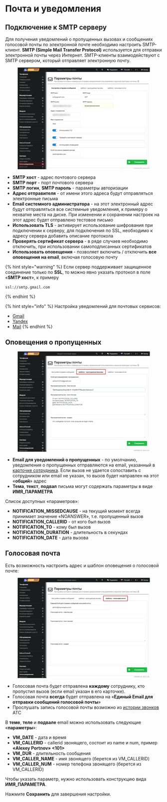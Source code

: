 # Почта и уведомления

## Подключение к SMTP серверу <a href="#podkljuchenie_k_smtp_serveru" id="podkljuchenie_k_smtp_serveru"></a>

Для получения уведомлений о пропущенных вызовах и сообщениях голосовой почты по электронной почте необходимо настроить SMTP-клиент. **SMTP (Simple Mail Transfer Protocol)** используется для отправки электронной почты через Интернет. SMTP-клиенты взаимодействуют с SMTP сервером, который отправляет электронную почту.

<figure><img src="../../../.gitbook/assets/1 (38).png" alt=""><figcaption></figcaption></figure>

* **SMTP хост** - адрес почтового сервера
* **SMTP порт** - порт почтового сервера
* **SMTP логин**, **SMTP пароль** - параметры авторизации
* **Адрес отправителя** - от имени этого адреса будут отправляться электронные письма
* **Email системного администратора** - на этот электронный адрес будут отправляться все системные уведомления, к примеру о нехватке места на диске. При изменении и сохранении настроек на этот адрес будет отправлено тестовое письмо
* **Использовать TLS** - активирует использование шифрования при подключении к серверу, для подключения по SSL, необходимо к адресу сервера добавить описание протокола
* **Проверять сертификат сервера** - в ряде случаев необходимо отключить, при использовании самоподписанных сертификатов
* **Использовать оповещения** - позволяет включить / отключить **все оповещения на email**, включая голосовую почту

{% hint style="warning" %}
Если сервер поддерживает защищенное соединение только по **SSL**, то можно явно указать протокол в поле «**SMTP хост**», к примеру

```
ssl://smtp.gmail.com
```
{% endhint %}

{% hint style="info" %}
Настройка уведомлений для почтовых сервисов:

* [Gmail](nastroika-e-mail-uvedomlenii-dlya-pochtovogo-servisa-gmail.md)
* [Yandex](nastroika-e-mail-uvedomlenii-dlya-pochtovogo-servisa-yandex.md)
* [Mail](nastroika-e-mail-uvedomlenii-dlya-pochtovogo-servisa-mail.md)
{% endhint %}

## Оповещения о пропущенных

<figure><img src="../../../.gitbook/assets/3 (14).png" alt=""><figcaption></figcaption></figure>

* **Email для уведомлений о пропущенных** - по умолчанию, уведомления о пропущенных отправляются на email, указанный в [карточке сотрудника](../../telefoniya/extensions.md). Если вызов не удается сопоставить с сотрудником или email не указан, то вызов будет направлен на этот «**общий**» адрес
* **Тема**, **текст**, **подвал** письма могут содержать параметры в виде **ИМЯ\_ПАРАМЕТРА**

Список доступных «параметров»:

* **NOTIFICATION\_MISSEDCAUSE** - на текущий момент всегда принимает значение «NOANSWER», т.е. пропущенный вызов
* **NOTIFICATION\_CALLERID** - от кого был вызов
* **NOTIFICATION\_TO** - кому был вызов
* **NOTIFICATION\_DURATION** - длительность в секундах
* **NOTIFICATION\_DATE** - дата вызова

## Голосовая почта <a href="#golosovaja_pochta" id="golosovaja_pochta"></a>

Есть возможность настроить адрес и шаблон оповещения о голосовой почте:

<figure><img src="../../../.gitbook/assets/4 (35).png" alt=""><figcaption></figcaption></figure>

* Голосовая почта будет отправлена **каждому** сотруднику, кто пропустил вызов (если email указан в его карточке).
* Голосовая почта **всегда** будет отправлена на «**Единый Email для отправки сообщений голосовой почты**»
* Прослушать запись голосовой почты возможно из [истории звонков](https://wiki.mikopbx.ru/call-detail-records) АТС

В **теме**, **теле** и **подвале** email можно использовать следующие «**параметры**»:

* **VM\_DATE** - дата и время
* **VM\_CALLERID** - callerid звонящего, состоит из name и num, пример **«Alexey Portnov» <101>**
* **VM\_DUR** - длительность сообщения
* **VM\_CALLER\_NAME** - имя звонящего (берется из VM\_CALLERID)
* **VM\_CALLER\_NUM** - номер телефона звонящего (берется из VM\_CALLERID)

Чтобы указать параметр, нужно использовать конструкцию вида **ИМЯ\_ПАРАМЕТРА**.

Нажмите **Сохранить** для завершения настройки.
